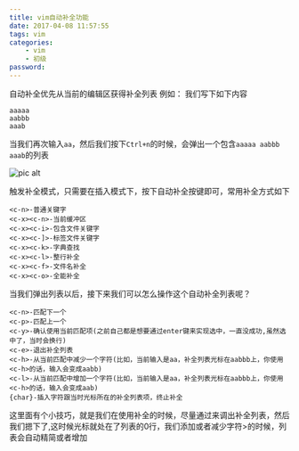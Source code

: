 ```yaml
---
title: vim自动补全功能
date: 2017-04-08 11:57:55
tags: vim
categories:
    - vim
    - 初级
password: 
---
```


自动补全优先从当前的编辑区获得补全列表
例如：
我们写下如下内容

```
aaaaa
aabbb
aaab
```

当我们再次输入`aa`，然后我们按下`Ctrl+n`的时候，会弹出一个包含`aaaaa aabbb aaab`的列表

![pic alt](https://github.com/zsl-github/blog/raw/master/source/picture/vim_complete_1.gif)

触发补全模式，只需要在插入模式下，按下自动补全按键即可，常用补全方式如下

```
<c-n>-普通关键字
<c-x><c-n>-当前缓冲区
<c-x><c-i>-包含文件关键字
<c-x><c-]>-标签文件关键字
<c-x><c-k>-字典查找
<c-x><c-l>-整行补全
<c-x><c-f>-文件名补全
<c-x><c-o>-全能补全
```
当我们弹出列表以后，接下来我们可以怎么操作这个自动补全列表呢？

```
<c-n>-匹配下一个
<c-p>-匹配上一个
<c-y>-确认使用当前匹配项(之前自己都是想要通过enter键来实现选中，一直没成功,虽然选中了，当时会换行)
<c-e>-退出补全列表
<c-h>-从当前匹配中减少一个字符(比如，当前输入是aa，补全列表光标在aabbb上，你使用<c-h>的话，输入会变成aabb)
<c-l>-从当前匹配中增加一个字符(比如，当前输入是aa，补全列表光标在aabbb上，你使用<c-h>的话，输入会变成aab)
{char}-插入字符跟当时光标所在的补全列表项，终止补全
```
这里面有个小技巧，就是我们在使用补全的时候，尽量通过<c-n>来调出补全列表，然后我们摁下了<c-p>,这时候光标就处在了列表的0行，我们添加或者减少字符>的时候，列表会自动精简或者增加
